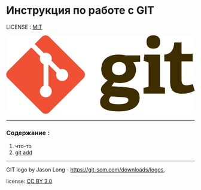 # Инструкция по работе с GIT



LICENSE : [MIT](./license.md)


![](./assets/Git-Logo-2Color.png)

---


### Содержание :
1. что-то
2. [git add](./add.md)
----
GIT logo by Jason Long - https://git-scm.com/downloads/logos,

license: [CC BY 3.0](https://creativecommons.org/licenses/by/3.0/)